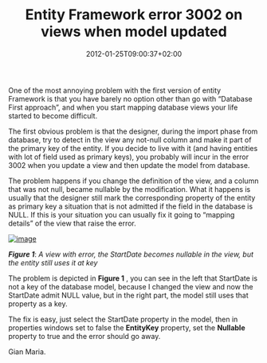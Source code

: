 ﻿---
title: "Entity Framework error 3002 on views when model updated"
description: ""
date: 2012-01-25T09:00:37+02:00
draft: false
tags: [Entity Framework]
categories: [Entity Framework]
---
One of the most annoying problem with the first version of entity Framework is that you have barely no option other than go with “Database First approach”, and when you start mapping database views your life started to become difficult.

The first obvious problem is that the designer, during the import phase from database, try to detect in the view any not-null column and make it part of the primary key of the entity. If you decide to live with it (and having entities with lot of field used as primary keys), you probably will incur in the error 3002 when you update a view and then update the model from database.

The problem happens if you change the definition of the view, and a column that was not null, became nullable by the modification. What it happens is usually that the designer still mark the corresponding property of the entity as primary key a situation that is not admitted if the field in the database is NULL. If this is your situation you can usually fix it going to “mapping details” of the view that raise the error.

[![image](http://www.codewrecks.com/blog/wp-content/uploads/2012/01/image_thumb7.png "image")](http://www.codewrecks.com/blog/wp-content/uploads/2012/01/image7.png)

 ***Figure 1***: *A view with error, the StartDate becomes nullable in the view, but the entity still uses it at key*

The problem is depicted in  **Figure 1** , you can see in the left that StartDate is not a key of the database model, because I changed the view and now the StartDate admit NULL value, but in the right part, the model still uses that property as a key.

The fix is easy, just select the StartDate property in the model, then in properties windows set to false the  **EntityKey** property, set the  **Nullable** property to true and the error should go away.

Gian Maria.
